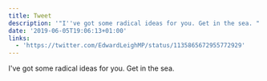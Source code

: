 ```yaml
---
title: Tweet
description: '"I''ve got some radical ideas for you. Get in the sea. "'
date: '2019-06-05T19:06:13+01:00'
links:
  - 'https://twitter.com/EdwardLeighMP/status/1135865672955772929'
---
```

I've got some radical ideas for you. Get in the sea. 
